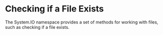 # Checking if a File Exists
The System.IO namespace provides a set of methods for working with files, such as checking if a file exists.
